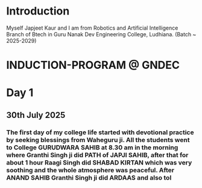 # Introduction
Myself Japjeet Kaur and I am from Robotics and Artificial Intelligence Branch of Btech in Guru Nanak Dev Engineering College, Ludhiana. (Batch ~ 2025-2029)

# INDUCTION-PROGRAM @ GNDEC
# Day 1
## 30th July 2025
### The first day of my college life started with devotional practice by seeking blessings from Waheguru ji. All the students went to College GURUDWARA SAHIB at 8.30 am in the morning where Granthi Singh ji did PATH of JAPJI SAHIB, after that for about 1 hour Raagi Singh did SHABAD KIRTAN which was very soothing and the whole atmosphere was peaceful. After ANAND SAHIB Granthi Singh ji did ARDAAS and also tol
